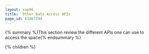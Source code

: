 ```yaml
---
layout: xap96
title:  Other Data Access APIs
page_id: 61867294
---
```


{% summary %}This section review the different APIs one can use to access the space{% endsummary %}

{% children %}
